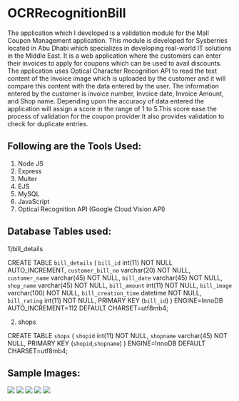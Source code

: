 # OCRRecognitionBill

The application which I developed is a validation module for the Mall Coupon Management application. This module is developed for Sysberries located in Abu Dhabi which specializes in developing real-world IT solutions in the Middle East. It is a web application where the customers can enter their invoices to apply for coupons which can be used to avail discounts. The application uses Optical Character Recognition API to read the text content of the invoice image which is uploaded by the customer and it will compare this content with the data entered by the user. The information entered by the customer is invoice number, Invoice date, Invoice Amount, and Shop name. Depending upon the accuracy of data entered the application will assign a score in the range of 1 to 5.This score ease the process of validation for the coupon provider.It also provides validation to check for duplicate entries.

## Following are the Tools Used:

1.	Node JS
2.	Express 
3.	Multer
4.	EJS
5.	MySQL
6.	JavaScript
7.	Optical Recognition API (Google Cloud Vision API)

## Database Tables used:

1)bill_details

CREATE TABLE `bill_details` (
  `bill_id` int(11) NOT NULL AUTO_INCREMENT,
  `customer_bill_no` varchar(20) NOT NULL,
  `customer_name` varchar(45) NOT NULL,
  `bill_date` varchar(45) NOT NULL,
  `shop_name` varchar(45) NOT NULL,
  `bill_amount` int(11) NOT NULL,
  `bill_image` varchar(100) NOT NULL,
  `bill_creation_time` datetime NOT NULL,
  `bill_rating` int(11) NOT NULL,
  PRIMARY KEY (`bill_id`)
) ENGINE=InnoDB AUTO_INCREMENT=112 DEFAULT CHARSET=utf8mb4;

2) shops


CREATE TABLE `shops` (
  `shopid` int(11) NOT NULL,
  `shopname` varchar(45) NOT NULL,
  PRIMARY KEY (`shopid`,`shopname`)
) ENGINE=InnoDB DEFAULT CHARSET=utf8mb4;

## Sample Images:

<img src="https://user-images.githubusercontent.com/51241236/103434618-19caf180-4c2a-11eb-953a-c94193e94e0e.png" >
<img src="https://user-images.githubusercontent.com/51241236/103434592-ae811f80-4c29-11eb-8af0-acda699ac18c.png" >
<img src="https://user-images.githubusercontent.com/51241236/103434596-b9d44b00-4c29-11eb-8e95-fa4a0ac38036.png" >
<img src="https://user-images.githubusercontent.com/51241236/103434600-c2c51c80-4c29-11eb-8150-a4000fdf811f.png" >
<img src="https://user-images.githubusercontent.com/51241236/103434623-2a7b6780-4c2a-11eb-8112-1a80d7351fac.png" >


